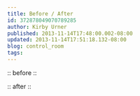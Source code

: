 ```yaml
---
title: Before / After
id: 372878049070789285
author: Kirby Urner
published: 2013-11-14T17:48:00.002-08:00
updated: 2013-11-14T17:51:18.132-08:00
blog: control_room
tags: 
---
```


[](http://www.flickr.com/photos/kirbyurner/10861711924/)

[](http://www.flickr.com/photos/kirbyurner/10861630316/)

:: before ::

[](http://www.flickr.com/photos/kirbyurner/10862063813/)

:: after ::